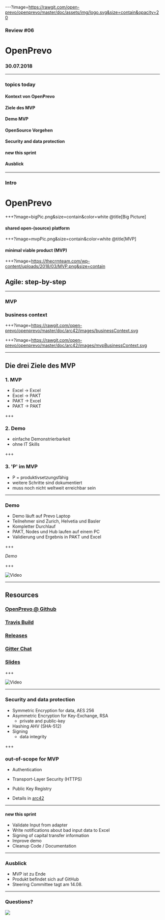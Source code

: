 ---?image=https://rawgit.com/open-prevo/openprevo/master/doc/assets/img/logo.svg&size=contain&opacity=20

### Review #06
# OpenPrevo
### 30.07.2018

---

### topics today

#### Kontext von OpenPrevo
#### Ziele des MVP
#### Demo MVP
#### OpenSource Vorgehen
#### Security and data protection
#### new this sprint
#### Ausblick

---

### Intro
# OpenPrevo

+++?image=bigPic.png&size=contain&color=white @title[Big Picture]
#### shared open-(source) platform

+++?image=mvpPic.png&size=contain&color=white @title[MVP]
#### minimal viable product (MVP)

+++?image=https://thecrmteam.com/wp-content/uploads/2018/03/MVP.png&size=contain

## Agile: step-by-step

---

### MVP
### business context

+++?image=https://rawgit.com/open-prevo/openprevo/master/doc/arc42/images/businessContext.svg

+++?image=https://rawgit.com/open-prevo/openprevo/master/doc/arc42/images/mvpBusinessContext.svg


---

## Die drei Ziele des MVP
### 1. MVP
- Excel → Excel
- Excel → PAKT
- PAKT → Excel
- PAKT → PAKT

+++

### 2. Demo
- einfache Demonstrierbarkeit
- ohne IT Skills

+++

### 3. 'P' im MVP
- P = produktivsetzungsfähig
- weitere Schritte sind dokumentiert
- muss noch nicht weltweit erreichbar sein

---

### Demo

- Demo läuft auf Prevo Laptop
- Teilnehmer sind Zurich, Helvetia und Basler
- Kompletter Durchlauf
- PAKT, Nodes und Hub laufen auf einem PC
- Validierung und Ergebnis in PAKT und Excel

+++

*Demo*

+++

![Video](https://www.youtube.com/embed/NvY_j6zk-zE)

---

## Resources

### [OpenPrevo @ Github](https://github.com/open-prevo)
### [Travis Build](https://travis-ci.org/open-prevo/openprevo)
### [Releases](https://github.com/open-prevo/openprevo/releases)
### [Gitter Chat](https://gitter.im/open-prevo/Lobby)
### [Slides](https://github.com/open-prevo/slides)

+++

![Video](https://www.youtube.com/embed/e8w3PZcfDcE)

---

### Security and data protection

* Symmetric Encryption for data, AES 256
* Asymmetric Encryption for Key-Exchange, RSA
  * private and public-key
* Hashing AHV (SHA-512)
* Signing 
  * data integrity 

+++

### out-of-scope for MVP
- Authentication
- Transport-Layer Security (HTTPS)
- Public Key Registry

- Details in [arc42](https://open-prevo.github.io/openprevo/#_security_and_data_protection)
---

#### new this sprint

* Validate Input from adapter 
* Write notifications about bad input data to Excel
* Signing of capital transfer information
* Improve demo 
* Cleanup Code / Documentation

---

### Ausblick

- MVP ist zu Ende
- Produkt befindet sich auf GitHub
- Steering Committee tagt am 14.08.

---
### Questions?

<img src="https://staffino.com/blog/wp-content/uploads/2016/09/594042-2.jpg"/>
